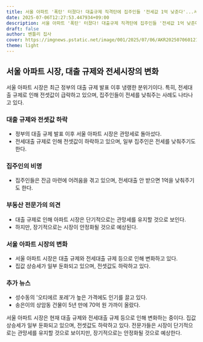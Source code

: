 ```yaml
---
title: 서울 아파트 '폭탄' 터졌다! 대출규제 직격탄에 집주인들 '전세값 1억 낮춘다'...서울 부동산 시장 지금 무슨일이야?
date: 2025-07-06T12:27:53.447934+09:00
description: 서울 아파트 '폭탄' 터졌다! 대출규제 직격탄에 집주인들 '전세값 1억 낮춘다'...서울 부동산 시장 지금 무슨일이야?
draft: false
author: 벤틀리 집사
cover: https://imgnews.pstatic.net/image/001/2025/07/06/AKR20250706012100003_01_i_P4_20250706091814175.jpg
theme: light
---
```


## 서울 아파트 시장, 대출 규제와 전세시장의 변화

서울 아파트 시장은 최근 정부의 대출 규제 발표 이후 냉랭한 분위기이다. 특히, 전세대출 규제로 인해 전셋값이 급락하고 있으며, 집주인들이 전세를 낮춰주는 사례도 나타나고 있다.

### 대출 규제와 전셋값 하락

*   정부의 대출 규제 발표 이후 서울 아파트 시장은 관망세로 돌아섰다.
*   전세대출 규제로 인해 전셋값이 하락하고 있으며, 일부 집주인은 전세를 낮춰주기도 한다.

### 집주인의 비명

*   집주인들은 잔금 마련에 어려움을 겪고 있으며, 전세대출 안 받으면 1억을 낮춰주기도 한다.

### 부동산 전문가의 의견

*   대출 규제로 인해 아파트 시장은 단기적으로는 관망세를 유지할 것으로 보인다.
*   하지만, 장기적으로는 시장이 안정화될 것으로 예상된다.

### 서울 아파트 시장의 변화

*   서울 아파트 시장은 대출 규제와 전세대출 규제 등으로 인해 변화하고 있다.
*   집값 상승세가 일부 둔화되고 있으며, 전셋값도 하락하고 있다.

### 추가 뉴스

*   성수동의 '오티에르 포레'가 높은 가격에도 인기를 끌고 있다.
*   송은이의 상암동 건물이 5년 만에 70억 원 가까이 올랐다.

서울 아파트 시장은 현재 대출 규제와 전세대출 규제 등으로 인해 변화하는 중이다. 집값 상승세가 일부 둔화되고 있으며, 전셋값도 하락하고 있다. 전문가들은 시장이 단기적으로는 관망세를 유지할 것으로 보이지만, 장기적으로는 안정화될 것으로 예상한다.